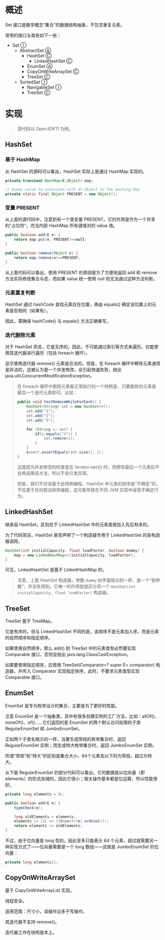 # 概述

Set 接口是数学概念“集合”的数据结构抽象，不包含重复元素。

常用的接口与类有如下一些：

* Set Ⓘ
  * AbstractSet Ⓐ
    * HashSet Ⓒ
      * LinkedHashSet Ⓒ
    * EnumSet Ⓐ
    * CopyOnWriteArraySet Ⓒ
    * TreeSet Ⓒ
  * SortedSet Ⓘ
    * NavigableSet Ⓘ
    * TreeSet Ⓒ

# 实现

> 源代码以 OpenJDK11 为例。

## HashSet

### 基于 HashMap

从 HashSet 的源码可以看出，HashSet 实际上是通过 HashMap 实现的。

```java
private transient HashMap<E,Object> map;

// Dummy value to associate with an Object in the backing Map
private static final Object PRESENT = new Object();
```

### 变量 PRESENT

从上面的源代码中，注意到有一个类变量 PRESENT。它的作用是作为一个共享的“占位符”，充当内部 HashMap 所有键值对的 value 值。

```java
public boolean add(E e) {
    return map.put(e, PRESENT)==null;
}

public boolean remove(Object o) {
    return map.remove(o)==PRESENT;
}
```

从上面代码可以看出，使用 PRESENT 的原因是为了方便地返回 add 和 remove 方法实际修改集合与否，而如果 value 统一使用 null 则无法通过这种方法判断。

### 元素重复判断

HashSet 通过 hashCode 查找元素应在位置，再由 equals() 确定该位置上的元素是否相同（如果有）。

因此，需确保 hashCode() 与 equals() 方法正确重写。

### 迭代删除元素

对于 HashSet 而言，它是无序的。因此，不可能通过索引等方式来遍历，仅能使用其迭代器进行遍历（包括 foreach 循环）。

显示使用迭代器 remove() 元素是合法的。但是，在 foreach 循环中移除元素通常是非法的，这被认为是一个并发修改，会引起快速失败，抛出 java.util.ConcurrentModificationException。

> 在 foreach 循环中删除元素能正常执行的一个特例是，只要删除的元素是最后一个迭代元素即可。比如：
>
> ```java
> public void testRemoveWhileForEach() {
>     HashSet<String> set = new HashSet<>();
>     set.add("1");
>     set.add("2");
>     set.add("3");
> 
>     for (String s: set) {
>         if(s.equals("3")) {
>             set.remove(s);
>         }
>     }
>     Assert.assertEquals(set.size(), 2);
> }
> ```
>
> 这是因为并发修改的检查是在 iterator.next() 时，而移除最后一个元素后不会再调用该方法，所以不会引发异常。
>
> 但是，我们不应该基于此特例编程。HashSet 中元素的排序是“不确定”的，不应基于任何假设排序编程，这可能导致在不同 JVM 实现中呈现不确定行为。

## LinkedHashSet

继承自 HashSet，区别在于 LinkedHashSet 中的元素是按加入先后有序的。

为了代码简洁，HashSet 甚至声明了一个构造器专用于 LinkedHashSet 的各构造器调用。

```java
HashSet(int initialCapacity, float loadFactor, boolean dummy) {
    map = new LinkedHashMap<>(initialCapacity, loadFactor);
}
```

可见，LinkedHashSet 是基于 LinkedHashMap 的。

> 注意，上面 HashSet  构造器，参数 `dummy` 如字面暗示的一样，是一个“假参数”，并没有用到。它唯一的作用就是区分另一个 `HashSet(int initialCapacity, float loadFactor)` 构造器。

## TreeSet

TreeSet 基于 TreeMap。

它是有序的，但与 LinkedHashSet 不同的是，该顺序不是元素加入序，而是元素的自然顺序和指定顺序。

如果使用自然顺序，那么 add() 到 TreeSet 中的元素类型必然要实现 Comparable 接口，否则会抛出 java.lang.ClassCastException。

如果要使用指定顺序，应使用 TreeSet(Comparator<? super E> comparator) 构造器，并传入 Comparator 实现指定排序。此时，不要求元素类型实现 Comparable 接口。

## EnumSet

EnumSet 是专为枚举设计的集合，主要是为了更好的性能。

注意 EnumSet 是一个抽象类，其中有很多创建实例的工厂方法，比如：allOf()、noneOf()、of()……它们返回的是 EnumSet 的两个默认访问权限的子类 RegularEnumSet 和 JumboEnumSet。

正如两个子类名暗示的一样，当要生成常规的枚举集合时，返回 RegularEnumSet 实例；而生成特大枚举集合时，返回 JumboEnumSet 实例。

所谓“常规”和“特大”的区别是集合大小，64个元素及以下的为常规，超过为特大。

从下面 RegularEnumSet 的部分代码可以看出，它的数据是以位向量（即 elements）的形式存储的，因此它很小；相关操作基本都是位运算，所以性能很好。

```java
private long elements = 0L;

public boolean add(E e) {
    typeCheck(e);

    long oldElements = elements;
    elements |= (1L << ((Enum<?>)e).ordinal());
    return elements != oldElements;
}
```

不过，由于位向量是 long 型的，因此至多只能表示 64 个元素，超过就需要另一种实现方式了——位向量需要是一个 long 数组——这就是 JumboEnumSet 的位向量：



```java
private long elements[];
```

## CopyOnWriteArraySet

基于 CopyOnWriteArrayList 实现。

线程安全。

适用范围：尺寸小，读操作远多于写操作。

其迭代器不支持 remove()。

迭代器工作在快照版本上。